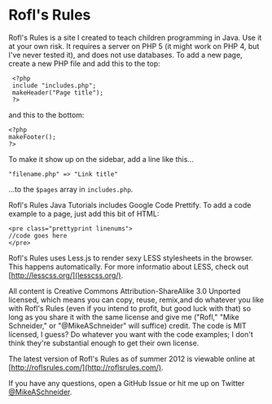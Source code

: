 Rofl's Rules
============
Rofl's Rules is a site I created to teach children programming in Java. Use it at your own risk. It requires a server on PHP 5 (it might work on PHP 4, but I've never tested it), and does not use databases. To add a new page, create a new PHP file and add this to the top:

     <?php
     include "includes.php";
     makeHeader("Page title");
     ?>
     
and this to the bottom:

    <?php
    makeFooter();
    ?>
    
To make it show up on the sidebar, add a line like this...

    "filename.php" => "Link title"
    
...to the `$pages` array in `includes.php`.

Rofl's Rules Java Tutorials includes Google Code Prettify. To add a code example to a page, just add this bit of HTML:

    <pre class="prettyprint linenums">
    //code goes here
    </pre>
    
Rofl's Rules uses Less.js to render sexy LESS stylesheets in the browser. This happens automatically. For more informatio about LESS, check out [http://lesscss.org/](lesscss.org/).

All content is Creative Commons Attribution-ShareAlike 3.0 Unported licensed, which means you can copy, reuse, remix,and do whatever you like with Rofl's Rules (even if you intend to profit, but good luck with that) so long as you share it with the same license and give me ("Rofl," "Mike Schneider," or "@MikeASchneider" will suffice) credit. The code is MIT licensed, I guess? Do whatever you want with the code examples; I don't think they're substantial enough to get their own license.

The latest version of Rofl's Rules as of summer 2012 is viewable online at [http://roflsrules.com/](http://roflsrules.com/).

If you have any questions, open a GitHub Issue or hit me up on Twitter [@MikeASchneider](http://twitter.com/mikeaschneider).
